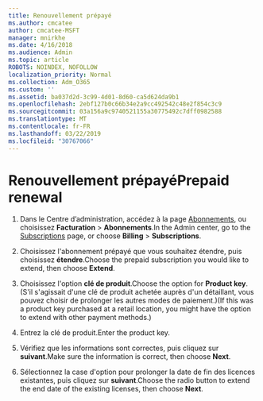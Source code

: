```yaml
---
title: Renouvellement prépayé
ms.author: cmcatee
author: cmcatee-MSFT
manager: mnirkhe
ms.date: 4/16/2018
ms.audience: Admin
ms.topic: article
ROBOTS: NOINDEX, NOFOLLOW
localization_priority: Normal
ms.collection: Adm_O365
ms.custom: ''
ms.assetid: ba037d2d-3c99-4d01-8d60-ca5d624da9b1
ms.openlocfilehash: 2ebf127b0c66b34e2a9cc492542c48e2f854c3c9
ms.sourcegitcommit: 03a156a9c9740521155a30775492c7dff0982588
ms.translationtype: MT
ms.contentlocale: fr-FR
ms.lasthandoff: 03/22/2019
ms.locfileid: "30767066"
---
```

# <a name="prepaid-renewal"></a><span data-ttu-id="b38f4-102">Renouvellement prépayé</span><span class="sxs-lookup"><span data-stu-id="b38f4-102">Prepaid renewal</span></span>

1. <span data-ttu-id="b38f4-103">Dans le Centre d’administration, accédez à la page [Abonnements](https://go.microsoft.com/fwlink/p/?linkid=842054), ou choisissez **Facturation** \> **Abonnements**.</span><span class="sxs-lookup"><span data-stu-id="b38f4-103">In the Admin center, go to the [Subscriptions](https://go.microsoft.com/fwlink/p/?linkid=842054) page, or choose **Billing** \> **Subscriptions**.</span></span>
    
2. <span data-ttu-id="b38f4-104">Choisissez l'abonnement prépayé que vous souhaitez étendre, puis choisissez **étendre**.</span><span class="sxs-lookup"><span data-stu-id="b38f4-104">Choose the prepaid subscription you would like to extend, then choose **Extend**.</span></span>
    
3. <span data-ttu-id="b38f4-105">Choisissez l'option **clé de produit**.</span><span class="sxs-lookup"><span data-stu-id="b38f4-105">Choose the option for **Product key**.</span></span> <span data-ttu-id="b38f4-106">(S'il s'agissait d'une clé de produit achetée auprès d'un détaillant, vous pouvez choisir de prolonger les autres modes de paiement.)</span><span class="sxs-lookup"><span data-stu-id="b38f4-106">(If this was a product key purchased at a retail location, you might have the option to extend with other payment methods.)</span></span>
    
4. <span data-ttu-id="b38f4-107">Entrez la clé de produit.</span><span class="sxs-lookup"><span data-stu-id="b38f4-107">Enter the product key.</span></span>
    
5. <span data-ttu-id="b38f4-108">Vérifiez que les informations sont correctes, puis cliquez sur **suivant**.</span><span class="sxs-lookup"><span data-stu-id="b38f4-108">Make sure the information is correct, then choose **Next**.</span></span>
    
6. <span data-ttu-id="b38f4-109">Sélectionnez la case d'option pour prolonger la date de fin des licences existantes, puis cliquez sur **suivant**.</span><span class="sxs-lookup"><span data-stu-id="b38f4-109">Choose the radio button to extend the end date of the existing licenses, then choose **Next**.</span></span>
    

